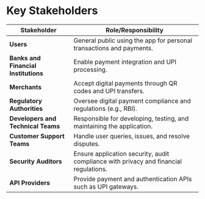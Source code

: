 # Key Stakeholders

| Stakeholder                      | Role/Responsibility                                                                 |
|----------------------------------|-------------------------------------------------------------------------------------|
| **Users**                        | General public using the app for personal transactions and payments.                |
| **Banks and Financial Institutions** | Enable payment integration and UPI processing.                                  |
| **Merchants**                    | Accept digital payments through QR codes and UPI transfers.                         |
| **Regulatory Authorities**       | Oversee digital payment compliance and regulations (e.g., RBI).                     |
| **Developers and Technical Teams** | Responsible for developing, testing, and maintaining the application.               |
| **Customer Support Teams**       | Handle user queries, issues, and resolve disputes.                                  |
| **Security Auditors**            | Ensure application security, audit compliance with privacy and financial regulations. |
| **API Providers**                | Provide payment and authentication APIs such as UPI gateways.                       |
